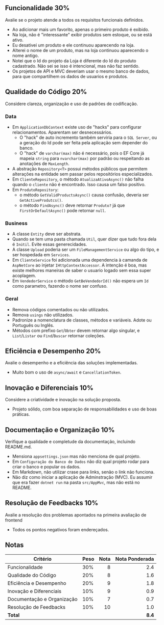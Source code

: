 ## Funcionalidade 30%

Avalie se o projeto atende a todos os requisitos funcionais definidos.
* Ao adicionar mais um favorito, apenas o primeiro produto é exibido.
* Na loja, não é "interessante" exibir produtos sem estoque, ou se está ativo.
* Eu desativei um produto e ele continuou aparecendo na loja.
* Alterei o nome de um produto, mas na loja continuou aparecendo o nome antigo.
* Notei que o Id do projeto da Loja é diferente do Id do produto cadastrado. Não sei se isso é intencional, mas não faz sentido.
* Os projetos de API e MVC deveriam usar o mesmo banco de dados, para que compartilhem os dados de usuarios e produtos.

## Qualidade do Código 20%

Considere clareza, organização e uso de padrões de codificação.

### Data
* Em `ApplicationDbContext` existe uso de "hacks" para configurar relacionamentos. Aparentam ser desnecessários.
  - O "hack" de auto incremento também serviria para o `SQL Server`, ou a geração do Id pode ser feita pela aplicação sem depender do banco.
  - O "hack" de `varchar(max)` não é necessário, pois o EF Core já mapeia `string` para `nvarchar(max)` por padrão ou respeitando as anotações de `MaxLength`.
* A abstração `Repository<T>` possui métodos públicos que permitem alterações na entidade sem passar pelos repositórios especializados.
* Em `ClienteRepository`, o método `AtualizaAtivoAsync()` não falha quando o `cliente` não é encontrado. Isso causa um falso positivo.
* Em `ProdutoRepository`:
  - o método `GetValidProductsAsync()` causa confusão, deveria ser `GetActiveProdutcs()`.
  - o método `FindAsync()` deve retornar `Produto?` já que `FirstOrDefaultAsync()` pode retornar `null`.

### Business
* A classe `Entity` deve ser abstrata.
* Quando se tem uma pasta chamada `Util`, quer dizer que tudo fora dela é `Inútil`. Evite essas generecidades.
* A classe `Upload` poderia ser um `FileManagementService` ou algo do tipo, e ser hospedada em `Services`.
* Em `ClienteService` foi adicionada uma dependencia à camanda de `AspNetCore` ao injetar `IHttpContextAccessor`. A intenção é boa, mas existe melhores maneiras de saber o usuario logado sem essa super acoplagem.
* Em `VendedorService` o método `GetBeVendedorId()` não espera um `Id` como parametro, fazendo o nome ser confuso.

### Geral
* Remova códigos comentados ou não utilizados.
* Remova `usings` não utilizados.
* Padronize a nomenclatura de classes, métodos e variáveis. Adote ou Português ou Inglês.
* Métodos com prefixo `Get`/`Obter` devem retornar algo singular, e `List`/`Listar` ou `Find`/`Buscar` retornar coleções.

## Eficiência e Desempenho 20%

Avalie o desempenho e a eficiência das soluções implementadas.
* Muito bom o uso de `async/await` e `CancellationToken`.

## Inovação e Diferenciais 10%

Considere a criatividade e inovação na solução proposta.
* Projeto sólido, com boa separação de responsabilidades e uso de boas práticas.

## Documentação e Organização 10%

Verifique a qualidade e completude da documentação, incluindo README.md.

* Mensiona `appsettings.json` mas não menciona de qual projeto.
* Em `Configuração do Banco de Dados` não diz qual projeto rodar para criar o banco e popular os dados.
* Em Markdown, não utilizar crase para links, senão o link não funciona.
* Não diz como iniciar a aplicação de Adminstração (MVC). Eu assumir que era fazer `dotnet run` na pasta `src/AppMvc`, mas não está no README.

## Resolução de Feedbacks 10%

Avalie a resolução dos problemas apontados na primeira avaliação de frontend
* Todos os pontos negativos foram endereçados.


## Notas

| Critério                     | Peso | Nota | Nota Ponderada |
|------------------------------|------|-----:|---------------:|
| Funcionalidade               | 30%  |    8 |            2.4 |
| Qualidade do Código          | 20%  |    8 |            1.6 |
| Eficiência e Desempenho      | 20%  |    9 |            1.8 |
| Inovação e Diferenciais      | 10%  |    9 |            0.9 |
| Documentação e Organização   | 10%  |    7 |            0.7 |
| Resolução de Feedbacks       | 10%  |   10 |            1.0 |
| **Total**                    |      |      |        **8.4** |
